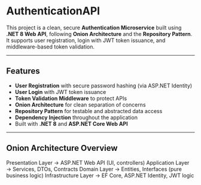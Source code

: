 # AuthenticationAPI

This project is a clean, secure **Authentication Microservice** built using **.NET 8 Web API**, following **Onion Architecture** and the **Repository Pattern**. It supports user registration, login with JWT token issuance, and middleware-based token validation.

---

## Features

- **User Registration** with secure password hashing (via ASP.NET Identity)
- **User Login** with JWT token issuance
- **Token Validation Middleware** to protect APIs
- **Onion Architecture** for clean separation of concerns
- **Repository Pattern** for testable and abstracted data access
- **Dependency Injection** throughout the application
- Built with **.NET 8** and **ASP.NET Core Web API**

---
## Onion Architecture Overview

Presentation Layer → ASP.NET Web API (UI, controllers)
Application Layer → Services, DTOs, Contracts
Domain Layer → Entities, Interfaces (pure business logic)
Infrastructure Layer → EF Core, ASP.NET Identity, JWT logic

